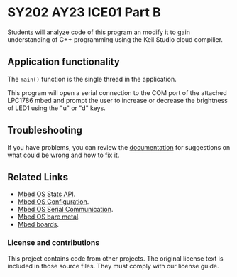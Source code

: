 # SY202 AY23 ICE01 Part B

Students will analyze code of this program an modify it to gain understanding of C++ programming using the Keil Studio cloud compilier.

## Application functionality

The `main()` function is the single thread in the application. 

This program will open a serial connection to the COM port of the attached LPC1786 mbed and prompt the user to increase or decrease the brightness of LED1 using the "u" or "d" keys.

## Troubleshooting
If you have problems, you can review the [documentation](https://os.mbed.com/docs/latest/tutorials/debugging.html) for suggestions on what could be wrong and how to fix it.

## Related Links

* [Mbed OS Stats API](https://os.mbed.com/docs/latest/apis/mbed-statistics.html).
* [Mbed OS Configuration](https://os.mbed.com/docs/latest/reference/configuration.html).
* [Mbed OS Serial Communication](https://os.mbed.com/docs/latest/tutorials/serial-communication.html).
* [Mbed OS bare metal](https://os.mbed.com/docs/mbed-os/latest/reference/mbed-os-bare-metal.html).
* [Mbed boards](https://os.mbed.com/platforms/).

### License and contributions

This project contains code from other projects. The original license text is included in those source files. They must comply with our license guide.
